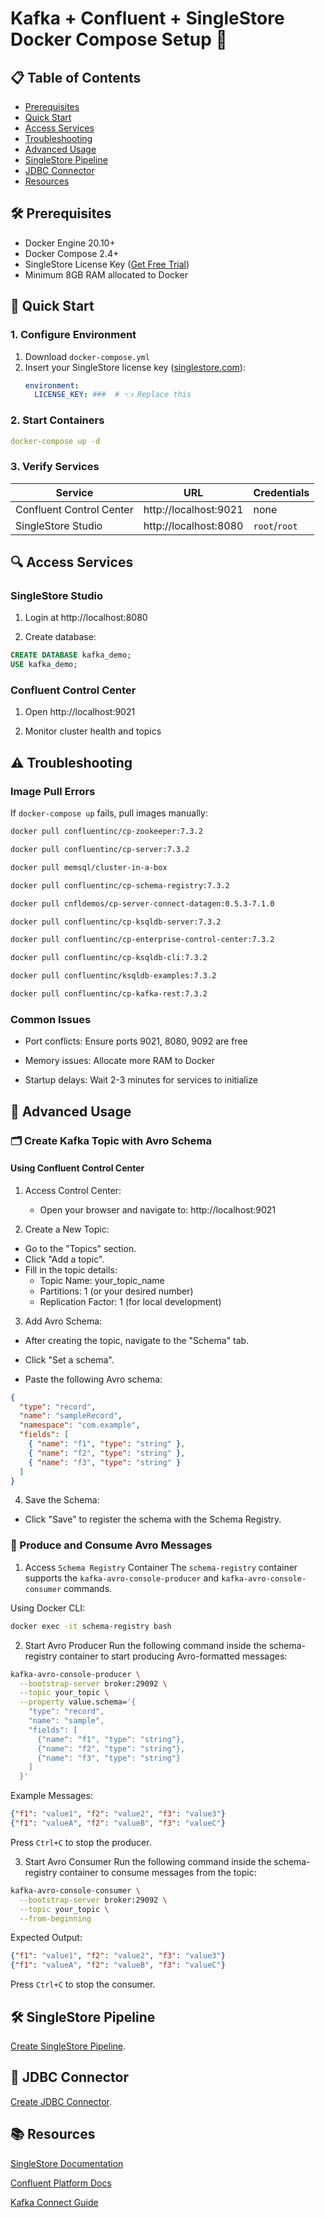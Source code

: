 # Kafka + Confluent + SingleStore Docker Compose Setup 🐳
## 📋 Table of Contents

- [Prerequisites](#-prerequisites)
- [Quick Start](#-quick-start)
- [Access Services](#-access-services)
- [Troubleshooting](#-troubleshooting)
- [Advanced Usage](#-advanced-usage)
- [SingleStore Pipeline](#-singlestore-pipeline)
- [JDBC Connector](#-jdbc-connector)
- [Resources](#-resources)

## 🛠 Prerequisites

- Docker Engine 20.10+
- Docker Compose 2.4+
- SingleStore License Key ([Get Free Trial](https://portal.singlestore.com))
- Minimum 8GB RAM allocated to Docker

## 🚀 Quick Start

### 1. Configure Environment

1. Download `docker-compose.yml`
2. Insert your SingleStore license key ([singlestore.com](https://www.singlestore.com/)):
   ```yaml
   environment:
     LICENSE_KEY: ###  # 👈 Replace this
   ```

### 2. Start Containers

```yaml
docker-compose up -d
```

### 3. Verify Services

| Service                  | URL                   | Credentials   |
| ------------------------ | --------------------- | ------------- |
| Confluent Control Center | http://localhost:9021 | none          |
| SingleStore Studio       | http://localhost:8080 | `root`/`root` |

## 🔍 Access Services

### SingleStore Studio

1. Login at http://localhost:8080

2. Create database:

```sql
CREATE DATABASE kafka_demo;
USE kafka_demo;
```

### Confluent Control Center

1. Open http://localhost:9021

2. Monitor cluster health and topics

## ⚠️ Troubleshooting

### Image Pull Errors

If `docker-compose up` fails, pull images manually:

```bash
docker pull confluentinc/cp-zookeeper:7.3.2

docker pull confluentinc/cp-server:7.3.2

docker pull memsql/cluster-in-a-box

docker pull confluentinc/cp-schema-registry:7.3.2

docker pull cnfldemos/cp-server-connect-datagen:0.5.3-7.1.0

docker pull confluentinc/cp-ksqldb-server:7.3.2

docker pull confluentinc/cp-enterprise-control-center:7.3.2

docker pull confluentinc/cp-ksqldb-cli:7.3.2

docker pull confluentinc/ksqldb-examples:7.3.2

docker pull confluentinc/cp-kafka-rest:7.3.2
```

### Common Issues

- Port conflicts: Ensure ports 9021, 8080, 9092 are free

- Memory issues: Allocate more RAM to Docker

- Startup delays: Wait 2-3 minutes for services to initialize

## 🔧 Advanced Usage

### 🗂 Create Kafka Topic with Avro Schema

#### Using Confluent Control Center

1. Access Control Center:

   - Open your browser and navigate to:
     http://localhost:9021

2. Create a New Topic:

- Go to the "Topics" section.
- Click "Add a topic".
- Fill in the topic details:
  - Topic Name: your_topic_name
  - Partitions: 1 (or your desired number)
  - Replication Factor: 1 (for local development)

3. Add Avro Schema:

- After creating the topic, navigate to the "Schema" tab.

- Click "Set a schema".

- Paste the following Avro schema:

```json
{
  "type": "record",
  "name": "sampleRecord",
  "namespace": "com.example",
  "fields": [
    { "name": "f1", "type": "string" },
    { "name": "f2", "type": "string" },
    { "name": "f3", "type": "string" }
  ]
}
```

4. Save the Schema:

- Click "Save" to register the schema with the Schema Registry.

### 📨 Produce and Consume **Avro** Messages

1. Access `Schema Registry` Container
   The `schema-registry` container supports the `kafka-avro-console-producer` and `kafka-avro-console-consumer` commands.

Using Docker CLI:

```bash
docker exec -it schema-registry bash
```

2. Start Avro Producer
   Run the following command inside the schema-registry container to start producing Avro-formatted messages:

```bash
kafka-avro-console-producer \
  --bootstrap-server broker:29092 \
  --topic your_topic \
  --property value.schema='{
    "type": "record",
    "name": "sample",
    "fields": [
      {"name": "f1", "type": "string"},
      {"name": "f2", "type": "string"},
      {"name": "f3", "type": "string"}
    ]
  }'
```

Example Messages:

```json
{"f1": "value1", "f2": "value2", "f3": "value3"}
{"f1": "valueA", "f2": "valueB", "f3": "valueC"}
```

Press `Ctrl+C` to stop the producer.

3. Start Avro Consumer
   Run the following command inside the schema-registry container to consume messages from the topic:

```bash
kafka-avro-console-consumer \
  --bootstrap-server broker:29092 \
  --topic your_topic \
  --from-beginning
```

Expected Output:

```json
{"f1": "value1", "f2": "value2", "f3": "value3"}
{"f1": "valueA", "f2": "valueB", "f3": "valueC"}
```

Press `Ctrl+C` to stop the consumer.

## 🛠 SingleStore Pipeline

[Create SingleStore Pipeline](https://github.com/Fahad-Alsubaihi/Kafka-Confluent-SingleStore-Docker-compose/blob/main/SingleStore-Pipeline-With-Kafka.md).

## 🔌 JDBC Connector

[Create JDBC Connector](https://github.com/Fahad-Alsubaihi/Kafka-Confluent-SingleStore-Docker-compose/blob/main/JDBC-Connector.md).

## 📚 Resources

[SingleStore Documentation](https://docs.singlestore.com/)

[Confluent Platform Docs](https://docs.confluent.io/platform/current/index.html)

[Kafka Connect Guide](https://docs.confluent.io/platform/current/connect/index.html)
